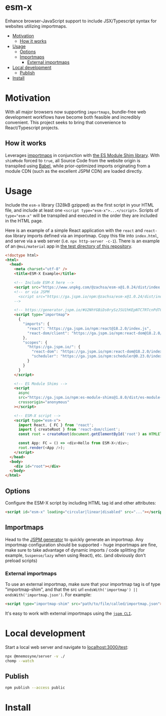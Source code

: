 # esm-x

Enhance browser-JavaScript support to include JSX/Typescript syntax for websites utilizing importmaps.

<!-- START doctoc generated TOC please keep comment here to allow auto update -->
<!-- DON'T EDIT THIS SECTION, INSTEAD RE-RUN doctoc TO UPDATE -->

- [Motivation](#motivation)
  - [How it works](#how-it-works)
- [Usage](#usage)
  - [Options](#options)
  - [Importmaps](#importmaps)
    - [External importmaps](#external-importmaps)
- [Local development](#local-development)
  - [Publish](#publish)
- [Install](#install)

<!-- END doctoc generated TOC please keep comment here to allow auto update -->

# Motivation

With all major browsers now supporting `importmaps`, bundle-free web development workflows have become both feasible and incredibly convenient. This project seeks to bring that convenience to React/Typescript projects.

## How it works

Leverages [importmaps](https://github.com/WICG/import-maps) in conjunction with [the ES Module Shim library](https://github.com/guybedford/es-module-shims). With `shimMode` forced to `true`, all Source Code from the website origin is transpiled using [Babel](https://babeljs.io/), while prior-optimized imports originating from a module CDN (such as the excellent JSPM CDN) are loaded directly.

# Usage

Include the `esm-x` library (328kB gzipped) as the first script in your HTML file, and include at least one `<script type="esm-x">...</script>`. Scripts of `type="esm-x"` will be transpiled and executed in the order they are included in the HTML page.

Here is an example of a simple React application with the `react` and `react-dom` library imports defined via an importmap. Copy this file into `index.html`, and serve via a web server (i.e. `npx http-server -c-1`). There is an example of an `@mui/material` app in [the test directory of this repository](/test/).

```html
<!doctype html>
<html>
  <head>
    <meta charset="utf-8" />
    <title>ESM-X Example</title>

    <!-- Include ESM-X here -->
    <script src="https://www.unpkg.com/@zachsa/esm-x@1.0.24/dist/index.js"></script>
    <!-- or via JSPM
      <script src="https://ga.jspm.io/npm:@zachsa/esm-x@1.0.24/dist/index.js"></script> 
    -->

    <!-- https://generator.jspm.io/#U2NhYGBiDs0rySzJSU1hKEpNTC7RTcnPdTC00DPSM9BPzslMzSuBiEPFAIy0jtgzAA -->
    <script type="importmap">
      {
        "imports": {
          "react": "https://ga.jspm.io/npm:react@18.2.0/index.js",
          "react-dom/client": "https://ga.jspm.io/npm:react-dom@18.2.0/client.js"
        },
        "scopes": {
          "https://ga.jspm.io/": {
            "react-dom": "https://ga.jspm.io/npm:react-dom@18.2.0/index.js",
            "scheduler": "https://ga.jspm.io/npm:scheduler@0.23.0/index.js"
          }
        }
      }
    </script>

    <!-- ES Module Shims -->
    <script
      async
      src="https://ga.jspm.io/npm:es-module-shims@1.8.0/dist/es-module-shims.js"
      crossorigin="anonymous"
    ></script>

    <!-- ESM-X script -->
    <script type="esm-x">
      import React, { FC } from 'react';
      import { createRoot } from 'react-dom/client';
      const root = createRoot(document.getElementById('root') as HTMLElement);

      const App: FC = () => <div>Hello from ESM-X</div>;
      root.render(<App />);
    </script>
  </head>
  <body>
    <div id="root"></div>
  </body>
</html>
```

## Options

Configure the ESM-X script by including HTML tag id and other attributes:

```html
<script id="esm-x" loading="circular|linear|disabled" src="..."></script>
```

## Importmaps

Head to the [JSPM generator](https://generator.jspm.io/) to quickly generate an importmap. Any importmap configuration should be supported - huge importmaps are fine, make sure to take advantage of dynamic imports / code splitting (for example, `Suspense/lazy` when using React), etc. (and obviously don't preload scripts)

### External importmaps

To use an external importmap, make sure that your importmap tag is of type "importmap-shim", and that the src url `endsWith('importmap') || endsWith('importmap.json')`. For example:

```html
<script type="importmap-shim" src="path/to/file/called/importmap.json"></script>
```

It's easy to work with external importmaps using the [`jspm CLI`](https://jspm.org/docs/jspm-cli/stable/).

# Local development

Start a local web server and navigate to [localhost:3000/test](http://localhost:3000/test):

```sh
npx @mnemosyne/server -v ./
chomp --watch
```

## Publish

```sh
npm publish --access public
```

# Install
